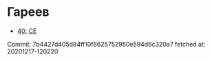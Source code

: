 # Гареев
- [40: CE](40.md)

Commit: 7b4427d405d84ff10f8625752950e594d6c320a7
 fetched at: 20201217-120220
